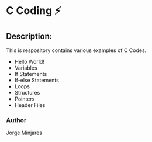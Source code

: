 # **C Coding** :zap:

## Description: 
This is respository contains various examples of C Codes.
- Hello World!
- Variables
- If Statements
- If-else Statements
- Loops
- Structures
- Pointers
- Header Files


### Author 
Jorge Minjares
